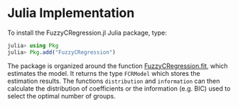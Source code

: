 # Julia Implementation

To install the FuzzyCRegression.jl Julia package, type:

```julia
julia> using Pkg
julia> Pkg.add("FuzzyCRegression")
```

The package is organized around the function [FuzzyCRegression.fit](https://aidantr.github.io/FuzzyCRegression.jl/dev/#FuzzyCRegression.fit-Tuple{}), which estimates the model. It returns the type `FCRModel` which stores the estimation results. The functions `distribution` and `information` can then calculate the distribution of coefficients or the information (e.g. BIC) used to select the optimal number of groups. 

